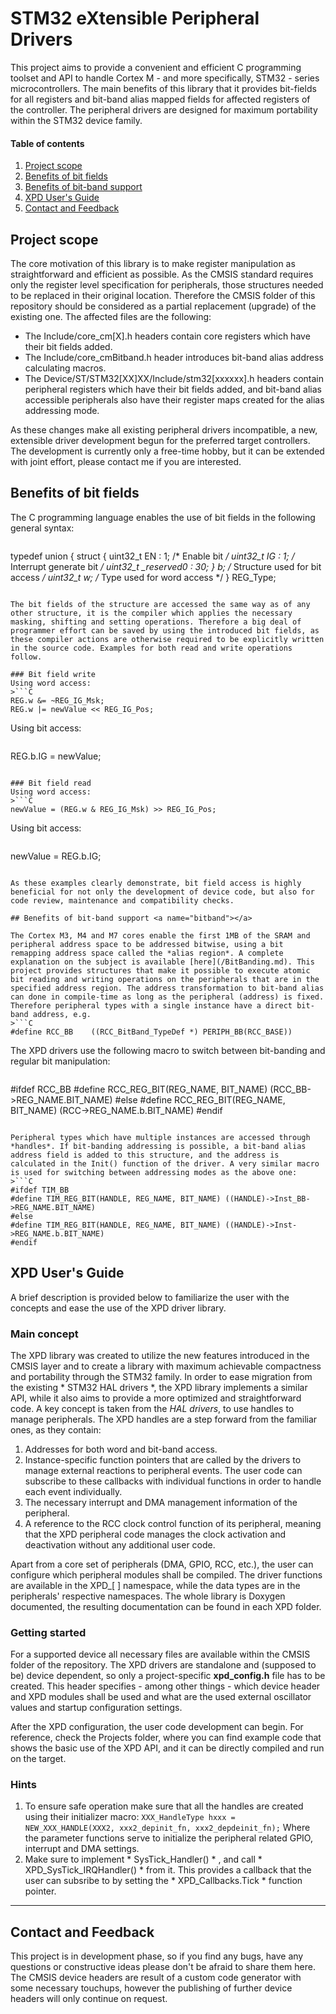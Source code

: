 # STM32 eXtensible Peripheral Drivers

This project aims to provide a convenient and efficient C programming toolset and API to handle Cortex M - and more specifically, STM32 - series microcontrollers. The main benefits of this library that it provides bit-fields for all registers and bit-band alias mapped fields for affected registers of the controller. The peripheral drivers are designed for maximum portability within the STM32 device family.

#### Table of contents

<!--[TOC]-->

1. [Project scope](#scope)
2. [Benefits of bit fields](#fields)
3. [Benefits of bit-band support](#bitband)
4. [XPD User's Guide](#xpd_guide)
5. [Contact and Feedback](#feedback)

## Project scope <a name="scope"></a>

The core motivation of this library is to make register manipulation as straightforward and efficient as possible. As the CMSIS standard requires only the register level specification for peripherals, those structures needed to be replaced in their original location. Therefore the CMSIS folder of this repository should be considered as a partial replacement (upgrade) of the existing one.
The affected files are the following:
- The Include/core_cm[X].h headers contain core registers which have their bit fields added.
- The Include/core_cmBitband.h header introduces bit-band alias address calculating macros.
- The Device/ST/STM32[XX]XX/Include/stm32[xxxxxx].h headers contain peripheral registers which have their bit fields added, and bit-band alias accessible peripherals also have their register maps created for the alias addressing mode.

As these changes make all existing peripheral drivers incompatible, a new, extensible driver development begun for the preferred target controllers. The development is currently only a free-time hobby, but it can be extended with joint effort, please contact me if you are interested.


## Benefits of bit fields <a name="fields"></a>

The C programming language enables the use of bit fields in the following general syntax:
>```C
typedef union {
    struct {
        uint32_t EN : 1; /* Enable bit             */
        uint32_t IG : 1; /* Interrupt generate bit */
        uint32_t _reserved0 : 30;
    } b;        /* Structure used for bit  access  */
    uint32_t w; /* Type      used for word access  */
} REG_Type;
```

The bit fields of the structure are accessed the same way as of any other structure, it is the compiler which applies the necessary masking, shifting and setting operations. Therefore a big deal of programmer effort can be saved by using the introduced bit fields, as these compiler actions are otherwise required to be explicitly written in the source code. Examples for both read and write operations follow.

### Bit field write
Using word access: 
>```C
REG.w &= ~REG_IG_Msk;
REG.w |= newValue << REG_IG_Pos;
```

Using bit access:
>```C
REG.b.IG = newValue;
```

### Bit field read
Using word access:
>```C
newValue = (REG.w & REG_IG_Msk) >> REG_IG_Pos;
```

Using bit access:
>```C
newValue = REG.b.IG;
```

As these examples clearly demonstrate, bit field access is highly beneficial for not only the development of device code, but also for code review, maintenance and compatibility checks.

## Benefits of bit-band support <a name="bitband"></a>

The Cortex M3, M4 and M7 cores enable the first 1MB of the SRAM and peripheral address space to be addressed bitwise, using a bit remapping address space called the *alias region*. A complete explanation on the subject is available [here](/BitBanding.md). This project provides structures that make it possible to execute atomic bit reading and writing operations on the peripherals that are in the specified address region. The address transformation to bit-band alias can done in compile-time as long as the peripheral (address) is fixed. Therefore peripheral types with a single instance have a direct bit-band address, e.g.
>```C
#define RCC_BB    ((RCC_BitBand_TypeDef *) PERIPH_BB(RCC_BASE))
```

The XPD drivers use the following macro to switch between bit-banding and regular bit manipulation:
>```C
#ifdef RCC_BB
#define RCC_REG_BIT(REG_NAME, BIT_NAME) (RCC_BB->REG_NAME.BIT_NAME)
#else
#define RCC_REG_BIT(REG_NAME, BIT_NAME) (RCC->REG_NAME.b.BIT_NAME)
#endif
```

Peripheral types which have multiple instances are accessed through *handles*. If bit-banding addressing is possible, a bit-band alias address field is added to this structure, and the address is calculated in the Init() function of the driver. A very similar macro is used for switching between addressing modes as the above one:
>```C
#ifdef TIM_BB
#define TIM_REG_BIT(HANDLE, REG_NAME, BIT_NAME) ((HANDLE)->Inst_BB->REG_NAME.BIT_NAME)
#else
#define TIM_REG_BIT(HANDLE, REG_NAME, BIT_NAME) ((HANDLE)->Inst->REG_NAME.b.BIT_NAME)
#endif
```

## XPD User's Guide <a name="xpd_guide"></a>

A brief description is provided below to familiarize the user with the concepts and ease the use of the XPD driver library.

### Main concept

The XPD library was created to utilize the new features introduced in the CMSIS layer and to create a library with maximum achievable compactness and portability through the STM32 family. In order to ease migration from the existing * STM32 HAL drivers *, the XPD library implements a similar API, while it also aims to provide a more optimized and straightforward code. A key concept is taken from the *HAL drivers*, to use handles to manage peripherals. The XPD handles are a step forward from the familiar ones, as they contain:

1. Addresses for both word and bit-band access.
2. Instance-specific function pointers that are called by the drivers to manage external reactions to peripheral events. The user code can subscribe to these callbacks with individual functions in order to handle each event individually.
3. The necessary interrupt and DMA management information of the peripheral.
4. A reference to the RCC clock control function of its peripheral, meaning that the XPD peripheral code manages the clock activation and deactivation without any additional user code.

Apart from a core set of peripherals (DMA, GPIO, RCC, etc.), the user can configure which peripheral modules shall be compiled. The driver functions are available in the XPD_[ ] namespace, while the data types are in the peripherals' respective namespaces. The whole library is Doxygen documented, the resulting documentation can be found in each XPD folder.

### Getting started

For a supported device all necessary files are available within the CMSIS folder of the repository. The XPD drivers are standalone and (supposed to be) device dependent, so only a project-specific **xpd_config.h** file has to be created. This header specifies - among other things - which device header and XPD modules shall be used and what are the used external oscillator values and startup configuration settings.

After the XPD configuration, the user code development can begin. For reference, check the Projects folder, where you can find example code that shows the basic use of the XPD API, and it can be directly compiled and run on the target.

### Hints

1. To ensure safe operation make sure that all the handles are created using their initializer macro: `XXX_HandleType hxxx = NEW_XXX_HANDLE(XXX2, xxx2_depinit_fn, xxx2_depdeinit_fn);`
Where the parameter functions serve to initialize the peripheral related GPIO, interrupt and DMA settings.
2. Make sure to implement * SysTick_Handler() * , and call * XPD_SysTick_IRQHandler() * from it. This provides a callback that the user can subsribe to by setting the  * XPD_Callbacks.Tick * function pointer.
* * *

## Contact and Feedback <a name="feedback"></a>

This project is in development phase, so if you find any bugs, have any questions or constructive ideas please don't be afraid to share them here.
The CMSIS device headers are result of a custom code generator with some necessary touchups, however the publishing of further device headers will only continue on request.